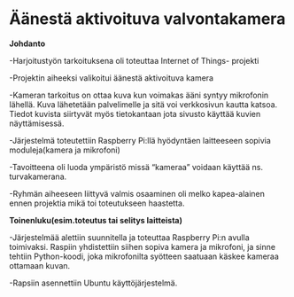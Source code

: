 # Äänestä aktivoituva valvontakamera

**Johdanto**

-Harjoitustyön tarkoituksena oli toteuttaa Internet of Things- projekti 

-Projektin aiheeksi valikoitui äänestä aktivoituva kamera 

-Kameran tarkoitus on ottaa kuva kun voimakas ääni syntyy mikrofonin lähellä. Kuva lähetetään palvelimelle ja sitä voi verkkosivun kautta katsoa. Tiedot kuvista siirtyvät myös tietokantaan jota sivusto käyttää kuvien näyttämisessä. 

-Järjestelmä toteutettiin Raspberry Pi:llä hyödyntäen laitteeseen sopivia moduleja(kamera ja mikrofoni) 

-Tavoitteena oli luoda ympäristö missä “kameraa” voidaan käyttää ns. turvakamerana.  

-Ryhmän aiheeseen liittyvä valmis osaaminen oli melko kapea-alainen ennen projektia mikä toi toteutukseen haastetta. 



**Toinenluku(esim.toteutus tai selitys laitteista)**

-Järjestelmää alettiin suunnitella ja toteuttaa Raspberry Pi:n avulla toimivaksi. Raspiin yhdistettiin siihen sopiva kamera ja mikrofoni, ja sinne tehtiin Python-koodi, joka mikrofonilta syötteen saatuaan käskee kameraa ottamaan kuvan.  

-Rapsiin asennettiin Ubuntu käyttöjärjestelmä. 
